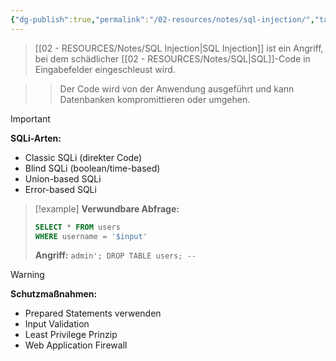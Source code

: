 ```yaml
---
{"dg-publish":true,"permalink":"/02-resources/notes/sql-injection/","tags":["sicherheit/web-angriffe","datenbank/vulnerabilities","AP2025/neu"],"noteIcon":"","updated":"2025-10-29T12:59:10.464+01:00"}
---
```



>[[02 - RESOURCES/Notes/SQL Injection\|SQL Injection]] ist ein Angriff, bei dem schädlicher [[02 - RESOURCES/Notes/SQL\|SQL]]-Code in Eingabefelder eingeschleust wird.

>>Der Code wird von der Anwendung ausgeführt und kann Datenbanken kompromittieren oder umgehen.

>[!important] 
>**SQLi-Arten:**
>- Classic SQLi (direkter Code)
>- Blind SQLi (boolean/time-based)
>- Union-based SQLi
>- Error-based SQLi

>[!example] 
>**Verwundbare Abfrage:**
>```sql
>SELECT * FROM users 
>WHERE username = '$input'
>```
>**Angriff:** `admin'; DROP TABLE users; --`

>[!warning] 
>**Schutzmaßnahmen:**
>- Prepared Statements verwenden
>- Input Validation
>- Least Privilege Prinzip
>- Web Application Firewall